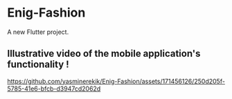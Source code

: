 
# Enig-Fashion

A new Flutter project.

## Illustrative video of the mobile application's functionality !

https://github.com/yasminerekik/Enig-Fashion/assets/171456126/250d205f-5785-41e6-bfcb-d3947cd2062d

